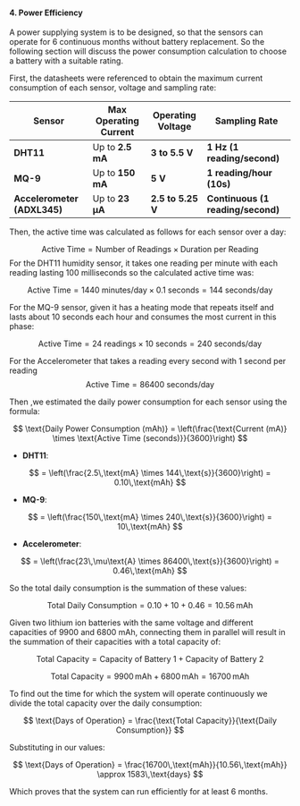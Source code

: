 #### **4. Power Efficiency**
 A power supplying system is to be designed, so that the sensors can operate for 6 continuous months without battery replacement. So the following section will discuss the power consumption calculation to choose a battery with a suitable rating.
 
 First, the datasheets were referenced to obtain the maximum current consumption of each sensor, voltage and sampling rate:

| **Sensor**                  | **Max Operating Current** | **Operating Voltage** | **Sampling Rate**                 |
| --------------------------- | ------------------------- | --------------------- | --------------------------------- |
| **DHT11**                   | Up to **2.5 mA**          | **3 to 5.5 V**        | **1 Hz (1 reading/second)**       |
| **MQ-9**                    | Up to **150 mA**          | **5 V**               | **1 reading/hour (10s)**          |
| **Accelerometer (ADXL345)** | Up to **23 µA**           | **2.5 to 5.25 V**     | **Continuous (1 reading/second)** |

Then, the active time was calculated as follows for each sensor over a day:

$$
  \text{Active Time} = \text{Number of Readings} \times \text{Duration per Reading}
$$
  For the DHT11 humidity sensor, it takes one reading per minute with each reading lasting 100 milliseconds so the calculated active time was:
  
  $$
  \text{Active Time} = 1440 \text{ minutes/day} \times 0.1 \text{ seconds} = 144 \text{ seconds/day}
  $$

 For the MQ-9 sensor, given it has a heating mode that repeats itself and lasts about 10 seconds each hour and consumes the most current in this phase:

 $$
    \text{Active Time} = 24 \text{ readings} \times 10 \text{ seconds} = 240 \text{ seconds/day}
 $$
   
For the Accelerometer that takes a reading every second with 1 second per reading
    $$
    \text{Active Time} = 86400 \text{ seconds/day}
    $$

Then ,we estimated the daily power consumption for each sensor using the formula:

$$
\text{Daily Power Consumption (mAh)} = \left(\frac{\text{Current (mA)} \times \text{Active Time (seconds)}}{3600}\right)
$$



- **DHT11**:
    
$$
    = \left(\frac{2.5\,\text{mA} \times 144\,\text{s}}{3600}\right) = 0.10\,\text{mAh} 
$$

- **MQ-9**:
    
$$
    = \left(\frac{150\,\text{mA} \times 240\,\text{s}}{3600}\right) =
    10\,\text{mAh}
$$

- **Accelerometer**:

$$
    = \left(\frac{23\,\mu\text{A} \times 86400\,\text{s}}{3600}\right) = 0.46\,\text{mAh}    
$$

So the total daily consumption is the summation of these values: 

$$
\text{Total Daily Consumption} = 0.10 + 10 + 0.46 = 10.56\,\text{mAh}
$$

Given two lithium ion batteries with the same voltage and different capacities of 9900 and 6800 mAh, connecting them in parallel will result in the summation of their capacities with a total capacity of: 
   
   $$
   \text{Total Capacity} = \text{Capacity of Battery 1} + \text{Capacity of Battery 2}
   $$

   $$
   \text{Total Capacity} = 9900\,\text{mAh} + 6800\,\text{mAh} = 16700\,\text{mAh}
   $$

To find out the time for which the system will operate continuously we divide the total capacity over the daily consumption:

$$
\text{Days of Operation} = \frac{\text{Total Capacity}}{\text{Daily Consumption}}
$$

Substituting in our values:

$$
\text{Days of Operation} = \frac{16700\,\text{mAh}}{10.56\,\text{mAh}} \approx 1583\,\text{days}
$$

Which proves that the system can run efficiently for at least 6 months.

